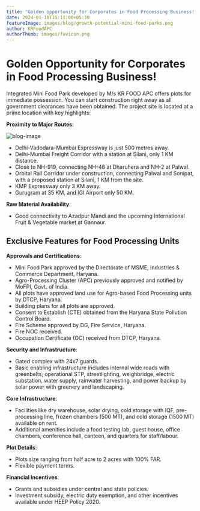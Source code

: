 ```yaml
---
title: "Golden opportunity for Corporates in Food Processing Business!!"
date: 2024-01-10T15:11:00+05:30
featureImage: images/blog/growth-potential-mini-food-parks.png
author: KRFoodAPC
authorThumb: images/favicon.png
---
```



# Golden Opportunity for Corporates in Food Processing Business!

Integrated Mini Food Park developed by M/s KR FOOD APC offers plots for immediate possession. You can start construction right away as all government clearances have been obtained. The project site is located at a prime location with key highlights:


**Proximity to Major Routes**:

![blog-image](https://resize.indiatvnews.com/en/centered/newbucket/1200_675/2023/01/delhi-mumbai-expressway-gadkari2-1674459727.jpg)

- Delhi-Vadodara-Mumbai Expressway is just 500 metres away.
- Delhi-Mumbai Freight Corridor with a station at Silani, only 1 KM distance.
- Close to NH-919, connecting NH-48 at Dharuhera and NH-2 at Palwal.
- Orbital Rail Corridor under construction, connecting Palwal and Sonipat, with a proposed station at Silani, 1 KM from the site.
- KMP Expressway only 3 KM away.
- Gurugram at 35 KM, and IGI Airport only 50 KM.

**Raw Material Availability**:
  - Good connectivity to Azadpur Mandi and the upcoming International Fruit & Vegetable market at Gannaur.

## Exclusive Features for Food Processing Units

**Approvals and Certifications**:
  - Mini Food Park approved by the Directorate of MSME, Industries & Commerce Department, Haryana.
  - Agro-Processing Cluster (APC) previously approved and notified by MoFPI, Govt. of India.
  - All plots have approved land use for Agro-based Food Processing units by DTCP, Haryana.
  - Building plans for all plots are approved.
  - Consent to Establish (CTE) obtained from the Haryana State Pollution Control Board.
  - Fire Scheme approved by DG, Fire Service, Haryana.
  - Fire NOC received.
  - Occupation Certificate (OC) received from DTCP, Haryana.

**Security and Infrastructure**:
  - Gated complex with 24x7 guards.
  - Basic enabling infrastructure includes internal wide roads with greenbelts, operational STP, streetlighting, weighbridge, electric substation, water supply, rainwater harvesting, and power backup by solar power with greenery and landscaping.

**Core Infrastructure**:
  - Facilities like dry warehouse, solar drying, cold storage with IQF, pre-processing line, frozen chambers (500 MT), and cold storage (1500 MT) available on rent.
  - Additional amenities include a food testing lab, guest house, office chambers, conference hall, canteen, and quarters for staff/labour.

**Plot Details**:
  - Plots size ranging from half acre to 2 acres with 100% FAR.
  - Flexible payment terms.

**Financial Incentives**:
  - Grants and subsidies under central and state policies.
  - Investment subsidy, electric duty exemption, and other incentives available under HEEP Policy 2020.
